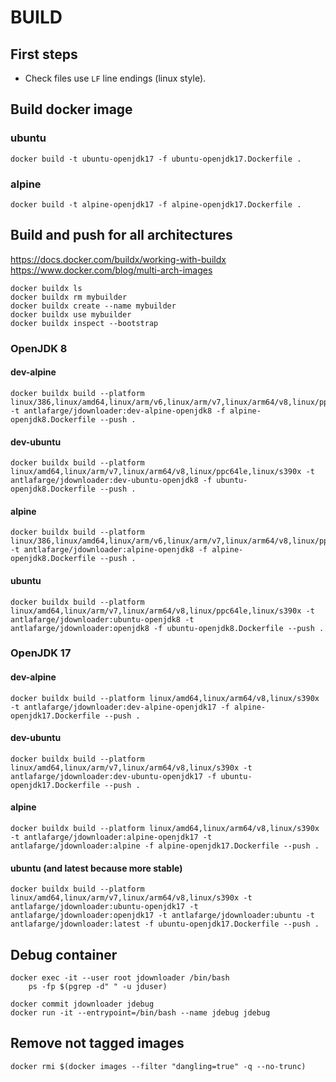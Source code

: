 # BUILD

## First steps

- Check files use `LF` line endings (linux style).  

## Build docker image

### ubuntu

    docker build -t ubuntu-openjdk17 -f ubuntu-openjdk17.Dockerfile .

### alpine

    docker build -t alpine-openjdk17 -f alpine-openjdk17.Dockerfile .

## Build and push for all architectures

https://docs.docker.com/buildx/working-with-buildx  
https://www.docker.com/blog/multi-arch-images  

    docker buildx ls
    docker buildx rm mybuilder
    docker buildx create --name mybuilder
    docker buildx use mybuilder
    docker buildx inspect --bootstrap

### OpenJDK 8

#### dev-alpine

    docker buildx build --platform linux/386,linux/amd64,linux/arm/v6,linux/arm/v7,linux/arm64/v8,linux/ppc64le,linux/s390x -t antlafarge/jdownloader:dev-alpine-openjdk8 -f alpine-openjdk8.Dockerfile --push .

#### dev-ubuntu

    docker buildx build --platform linux/amd64,linux/arm/v7,linux/arm64/v8,linux/ppc64le,linux/s390x -t antlafarge/jdownloader:dev-ubuntu-openjdk8 -f ubuntu-openjdk8.Dockerfile --push .

#### alpine

    docker buildx build --platform linux/386,linux/amd64,linux/arm/v6,linux/arm/v7,linux/arm64/v8,linux/ppc64le,linux/s390x -t antlafarge/jdownloader:alpine-openjdk8 -f alpine-openjdk8.Dockerfile --push .

#### ubuntu

    docker buildx build --platform linux/amd64,linux/arm/v7,linux/arm64/v8,linux/ppc64le,linux/s390x -t antlafarge/jdownloader:ubuntu-openjdk8 -t antlafarge/jdownloader:openjdk8 -f ubuntu-openjdk8.Dockerfile --push .

### OpenJDK 17

#### dev-alpine

    docker buildx build --platform linux/amd64,linux/arm64/v8,linux/s390x -t antlafarge/jdownloader:dev-alpine-openjdk17 -f alpine-openjdk17.Dockerfile --push .

#### dev-ubuntu

    docker buildx build --platform linux/amd64,linux/arm/v7,linux/arm64/v8,linux/s390x -t antlafarge/jdownloader:dev-ubuntu-openjdk17 -f ubuntu-openjdk17.Dockerfile --push .

#### alpine

    docker buildx build --platform linux/amd64,linux/arm64/v8,linux/s390x -t antlafarge/jdownloader:alpine-openjdk17 -t antlafarge/jdownloader:alpine -f alpine-openjdk17.Dockerfile --push .

#### ubuntu (and latest because more stable)

    docker buildx build --platform linux/amd64,linux/arm/v7,linux/arm64/v8,linux/s390x -t antlafarge/jdownloader:ubuntu-openjdk17 -t antlafarge/jdownloader:openjdk17 -t antlafarge/jdownloader:ubuntu -t antlafarge/jdownloader:latest -f ubuntu-openjdk17.Dockerfile --push .

## Debug container

    docker exec -it --user root jdownloader /bin/bash
        ps -fp $(pgrep -d" " -u jduser)

    docker commit jdownloader jdebug
    docker run -it --entrypoint=/bin/bash --name jdebug jdebug

## Remove not tagged images

    docker rmi $(docker images --filter "dangling=true" -q --no-trunc)
